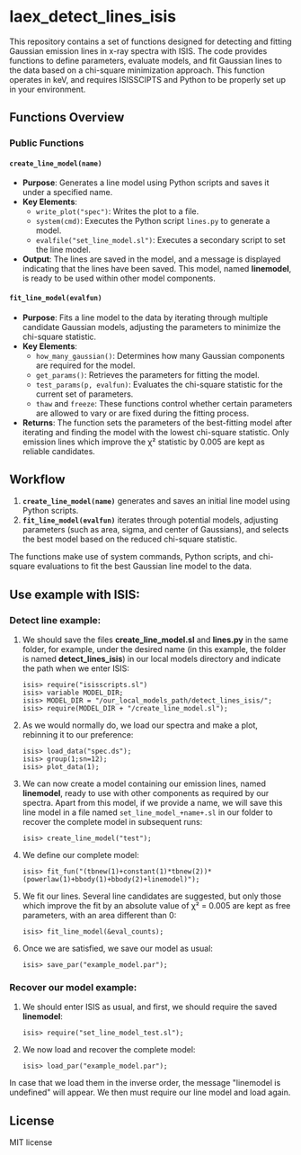 # laex_detect_lines_isis

This repository contains a set of functions designed for detecting and fitting Gaussian emission lines in x-ray spectra with ISIS. The code provides functions to define parameters, evaluate models, and fit Gaussian lines to the data based on a chi-square minimization approach. This function operates in keV, and requires ISISSCIPTS and Python to be properly set up in your environment.

## Functions Overview

### Public Functions

#### `create_line_model(name)`
- **Purpose**: Generates a line model using Python scripts and saves it under a specified name.
- **Key Elements**:
  - `write_plot("spec")`: Writes the plot to a file.
  - `system(cmd)`: Executes the Python script `lines.py` to generate a model.
  - `evalfile("set_line_model.sl")`: Executes a secondary script to set the line model.
- **Output**: The lines are saved in the model, and a message is displayed indicating that the lines have been saved. This model, named **linemodel**, is ready to be used within other model components.

#### `fit_line_model(evalfun)`
- **Purpose**: Fits a line model to the data by iterating through multiple candidate Gaussian models, adjusting the parameters to minimize the chi-square statistic.
- **Key Elements**:
  - `how_many_gaussian()`: Determines how many Gaussian components are required for the model.
  - `get_params()`: Retrieves the parameters for fitting the model.
  - `test_params(p, evalfun)`: Evaluates the chi-square statistic for the current set of parameters.
  - `thaw` and `freeze`: These functions control whether certain parameters are allowed to vary or are fixed during the fitting process.
- **Returns**: The function sets the parameters of the best-fitting model after iterating and finding the model with the lowest chi-square statistic. Only emission lines which improve the χ² statistic by 0.005 are kept as reliable candidates.

## Workflow

1. **`create_line_model(name)`** generates and saves an initial line model using Python scripts.
2. **`fit_line_model(evalfun)`** iterates through potential models, adjusting parameters (such as area, sigma, and center of Gaussians), and selects the best model based on the reduced chi-square statistic.

The functions make use of system commands, Python scripts, and chi-square evaluations to fit the best Gaussian line model to the data.

## Use example with ISIS:

### Detect line example:

1. We should save the files **create_line_model.sl** and **lines.py** in the same folder, for example, under the desired name (in this example, the folder is named **detect_lines_isis**) in our local models directory and indicate the path when we enter ISIS:

    ```isis
    isis> require("isisscripts.sl")
    isis> variable MODEL_DIR;
    isis> MODEL_DIR = "/our_local_models_path/detect_lines_isis/";
    isis> require(MODEL_DIR + "/create_line_model.sl");
    ```

2. As we would normally do, we load our spectra and make a plot, rebinning it to our preference:

    ```isis
    isis> load_data("spec.ds");
    isis> group(1;sn=12);
    isis> plot_data(1);
    ```

3. We can now create a model containing our emission lines, named **linemodel**, ready to use with other components as required by our spectra. Apart from this model, if we provide a name, we will save this line model in a file named `set_line_model_+name+.sl` in our folder to recover the complete model in subsequent runs:

    ```isis
    isis> create_line_model("test");
    ```

4. We define our complete model:

    ```isis
    isis> fit_fun("(tbnew(1)+constant(1)*tbnew(2))*(powerlaw(1)+bbody(1)+bbody(2)+linemodel)");
    ```

5. We fit our lines. Several line candidates are suggested, but only those which improve the fit by an absolute value of χ² = 0.005 are kept as free parameters, with an area different than 0:

    ```isis
    isis> fit_line_model(&eval_counts);
    ```

6. Once we are satisfied, we save our model as usual:

    ```isis
    isis> save_par("example_model.par");
    ```

### Recover our model example:

1. We should enter ISIS as usual, and first, we should require the saved **linemodel**:

    ```isis
    isis> require("set_line_model_test.sl");
    ```

2. We now load and recover the complete model:

    ```isis
    isis> load_par("example_model.par");
    ```

In case that we load them in the inverse order, the message "linemodel is undefined" will appear. We then must require our line model and load again.

## License

MIT license
